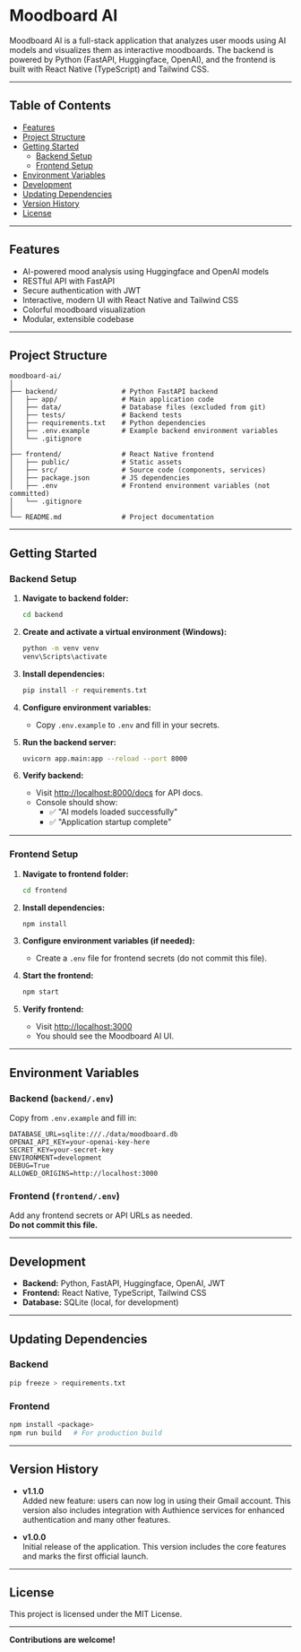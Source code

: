 # Moodboard AI

Moodboard AI is a full-stack application that analyzes user moods using AI models and visualizes them as interactive moodboards. The backend is powered by Python (FastAPI, Huggingface, OpenAI), and the frontend is built with React Native (TypeScript) and Tailwind CSS.

---

## Table of Contents

- [Features](#features)
- [Project Structure](#project-structure)
- [Getting Started](#getting-started)
  - [Backend Setup](#backend-setup)
  - [Frontend Setup](#frontend-setup)
- [Environment Variables](#environment-variables)
- [Development](#development)
- [Updating Dependencies](#updating-dependencies)
- [Version History](#version-history)
- [License](#license)

---

## Features

- AI-powered mood analysis using Huggingface and OpenAI models
- RESTful API with FastAPI
- Secure authentication with JWT
- Interactive, modern UI with React Native and Tailwind CSS
- Colorful moodboard visualization
- Modular, extensible codebase

---

## Project Structure

```
moodboard-ai/
│
├── backend/                # Python FastAPI backend
│   ├── app/                # Main application code
│   ├── data/               # Database files (excluded from git)
│   ├── tests/              # Backend tests
│   ├── requirements.txt    # Python dependencies
│   ├── .env.example        # Example backend environment variables
│   └── .gitignore
│
├── frontend/               # React Native frontend
│   ├── public/             # Static assets
│   ├── src/                # Source code (components, services)
│   ├── package.json        # JS dependencies
│   ├── .env                # Frontend environment variables (not committed)
│   └── .gitignore
│
└── README.md               # Project documentation
```

---

## Getting Started

### Backend Setup

1. **Navigate to backend folder:**
   ```sh
   cd backend
   ```

2. **Create and activate a virtual environment (Windows):**
   ```sh
   python -m venv venv
   venv\Scripts\activate
   ```

3. **Install dependencies:**
   ```sh
   pip install -r requirements.txt
   ```

4. **Configure environment variables:**
   - Copy `.env.example` to `.env` and fill in your secrets.

5. **Run the backend server:**
   ```sh
   uvicorn app.main:app --reload --port 8000
   ```

6. **Verify backend:**
   - Visit [http://localhost:8000/docs](http://localhost:8000/docs) for API docs.
   - Console should show:
     - ✅ "AI models loaded successfully"
     - ✅ "Application startup complete"

---

### Frontend Setup

1. **Navigate to frontend folder:**
   ```sh
   cd frontend
   ```

2. **Install dependencies:**
   ```sh
   npm install
   ```

3. **Configure environment variables (if needed):**
   - Create a `.env` file for frontend secrets (do not commit this file).

4. **Start the frontend:**
   ```sh
   npm start
   ```

5. **Verify frontend:**
   - Visit [http://localhost:3000](http://localhost:3000)
   - You should see the Moodboard AI UI.

---

## Environment Variables

### Backend (`backend/.env`)
Copy from `.env.example` and fill in:
```
DATABASE_URL=sqlite:///./data/moodboard.db
OPENAI_API_KEY=your-openai-key-here
SECRET_KEY=your-secret-key
ENVIRONMENT=development
DEBUG=True
ALLOWED_ORIGINS=http://localhost:3000
```

### Frontend (`frontend/.env`)
Add any frontend secrets or API URLs as needed.  
**Do not commit this file.**

---

## Development

- **Backend:** Python, FastAPI, Huggingface, OpenAI, JWT
- **Frontend:** React Native, TypeScript, Tailwind CSS
- **Database:** SQLite (local, for development)

---

## Updating Dependencies

### Backend
```sh
pip freeze > requirements.txt
```

### Frontend
```sh
npm install <package>
npm run build   # For production build
```

---

## Version History

- **v1.1.0**  
  Added new feature: users can now log in using their Gmail account. This version also includes integration with Authience services for enhanced authentication and many other features.

- **v1.0.0**  
  Initial release of the application. This version includes the core features and marks the first official launch.


---

## License

This project is licensed under the MIT License.

---

**Contributions are welcome!**
